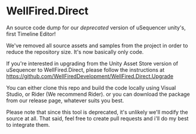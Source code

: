 # WellFired.Direct
An source code dump for our *deprecated* version of uSequencer unity's, first Timeline Editor!

We've removed all source assets and samples from the project in order to reduce the repository size. It's now basically only code.

If you're interested in upgrading from the Unity Asset Store version of uSequencer to WellFired.Direct, please follow the instructions at https://github.com/WellFiredDevelopment/WellFired.Direct.Upgrade

You can either clone this repo and build the code locally using Visual Studio, or Rider (We recommend Rider). or you can download the package from our release page, whatever suits you best.

Please note that since this tool is deprecated, it's unlikely we'll modify the source at all. That said, feel free to create pull requests and i'll do my best to integrate them.
